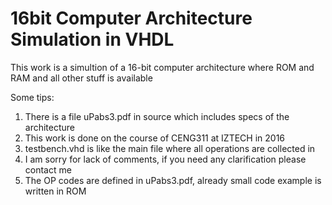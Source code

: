 # 16bit Computer Architecture Simulation in VHDL
This work is a simultion of a 16-bit computer architecture where ROM and RAM and all other stuff is available

Some tips:


1) There is a file uPabs3.pdf in source which includes specs of the architecture
2) This work is done on the course of CENG311 at IZTECH in 2016
3) testbench.vhd is like the main file where all operations are collected in
4) I am sorry for lack of comments, if you need any clarification please contact me
5) The OP codes are defined in uPabs3.pdf, already small code example is written in ROM

